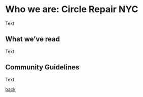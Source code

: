# Who we are: Circle Repair NYC
Text

## What we’ve read
Text

## Community Guidelines
Text

[back](./)
